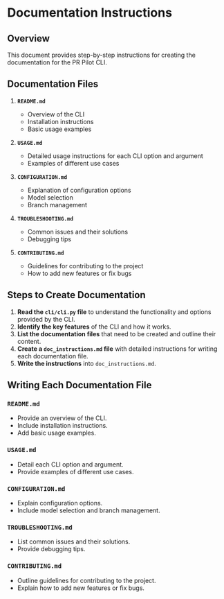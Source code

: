 # Documentation Instructions

## Overview

This document provides step-by-step instructions for creating the documentation for the PR Pilot CLI.

## Documentation Files

1. **`README.md`**
   - Overview of the CLI
   - Installation instructions
   - Basic usage examples

2. **`USAGE.md`**
   - Detailed usage instructions for each CLI option and argument
   - Examples of different use cases

3. **`CONFIGURATION.md`**
   - Explanation of configuration options
   - Model selection
   - Branch management

4. **`TROUBLESHOOTING.md`**
   - Common issues and their solutions
   - Debugging tips

5. **`CONTRIBUTING.md`**
   - Guidelines for contributing to the project
   - How to add new features or fix bugs

## Steps to Create Documentation

1. **Read the `cli/cli.py` file** to understand the functionality and options provided by the CLI.
2. **Identify the key features** of the CLI and how it works.
3. **List the documentation files** that need to be created and outline their content.
4. **Create a `doc_instructions.md` file** with detailed instructions for writing each documentation file.
5. **Write the instructions** into `doc_instructions.md`.

## Writing Each Documentation File

### `README.md`

- Provide an overview of the CLI.
- Include installation instructions.
- Add basic usage examples.

### `USAGE.md`

- Detail each CLI option and argument.
- Provide examples of different use cases.

### `CONFIGURATION.md`

- Explain configuration options.
- Include model selection and branch management.

### `TROUBLESHOOTING.md`

- List common issues and their solutions.
- Provide debugging tips.

### `CONTRIBUTING.md`

- Outline guidelines for contributing to the project.
- Explain how to add new features or fix bugs.
